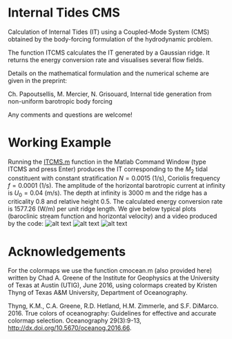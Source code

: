 # Internal Tides CMS

Calculation of Internal Tides (IT) using a Coupled-Mode System (CMS) obtained
by the body-forcing formulation of the hydrodynamic problem.

The function ITCMS calculates the IT generated by a Gaussian ridge.
It returns the energy conversion rate and visualises several flow fields.

Details on the mathematical formulation and the numerical scheme are given in the preprint:

Ch. Papoutsellis, M. Mercier, N. Grisouard, Internal tide generation from non-uniform barotropic body forcing

Any comments and questions are welcome!


# Working Example
Running the [ITCMS.m](ITCMS.m) function in the Matlab Command Window (type ITCMS and press Enter) produces the IT corresponding to the $M_2$ tidal constituent with constant stratification $N=0.0015$ (1/s), Coriolis frequency $f = 0.0001$ (1/s). The amplitude of the horizontal barotropic current at infinity is $U_0 = 0.04$ (m/s). The depth at infinity is $3000$ m and the ridge has a criticality $0.8$ and relative height $0.5$. The calculated energy conversion rate is $1577.26$ (W/m) per unit ridge length. We give below typical plots (baroclinic stream function and horizontal velocity) and a video produced by the code:
![alt text](https://github.com/ChPapoutsellis/InternalTidesCMSv1.0/blob/main/OUTPUT/psi.png?raw=true)
![alt text](https://github.com/ChPapoutsellis/InternalTidesCMSv1.0/blob/main/OUTPUT/u.png?raw=true)
![alt text](https://github.com/ChPapoutsellis/InternalTidesCMSv1.0/blob/main/OUTPUT/VIDEO.gif?raw=true)

# Acknowledgements
For the colormaps we use the function cmocean.m (also provided here) written by Chad A. Greene of the Institute for Geophysics at the 
University of Texas at Austin (UTIG), June 2016, using colormaps created by Kristen
Thyng of Texas A&M University, Department of Oceanography.

Thyng, K.M., C.A. Greene, R.D. Hetland, H.M. Zimmerle, and S.F. DiMarco. 2016. True 
colors of oceanography: Guidelines for effective and accurate colormap selection. 
Oceanography 29(3):9-13, http://dx.doi.org/10.5670/oceanog.2016.66.

